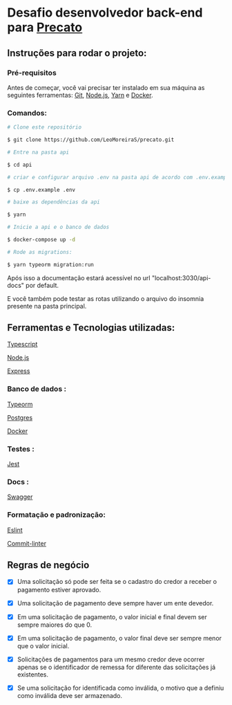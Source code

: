 # Desafio desenvolvedor back-end para [Precato](https://github.com/precato/desafio-dev-back-end)
## Instruções para rodar o projeto:
### Pré-requisitos

Antes de começar, você vai precisar ter instalado em sua máquina as seguintes ferramentas:
[Git](https://git-scm.com), [Node.js](https://nodejs.org/en/), [Yarn](https://yarnpkg.com/) e [Docker](https://www.docker.com/). 

### Comandos:



```bash
# Clone este repositório

$ git clone https://github.com/LeoMoreiraS/precato.git

# Entre na pasta api

$ cd api

# criar e configurar arquivo .env na pasta api de acordo com .env.example (caso mudar o valor da variável PORT mudar também nos arquivos do docker)

$ cp .env.example .env

# baixe as dependências da api

$ yarn

# Inicie a api e o banco de dados

$ docker-compose up -d

# Rode as migrations:

$ yarn typeorm migration:run
```

Após isso a documentação estará acessível no url "localhost:3030/api-docs" por default.

E você também pode testar as rotas utilizando o arquivo do insomnia presente na pasta principal.

## Ferramentas e Tecnologias utilizadas:


[Typescript](https://www.typescriptlang.org/)

[Node.js](https://nodejs.org/en/)

[Express](expressjs.com)
### Banco de dados :

[Typeorm](https://typeorm.io/#/)

[Postgres](https://www.postgresql.org/)

[Docker](https://www.docker.com/)
### Testes :

[Jest](https://jestjs.io/pt-BR/)

### Docs :

[Swagger](https://swagger.io/)

### Formatação e padronização:

[Eslint](https://eslint.org/)

[Commit-linter](https://github.com/legend80s/commit-msg-linter)

## Regras de negócio

- [x] Uma solicitação só pode ser feita se o cadastro do credor a receber o pagamento estiver aprovado.

- [x] Uma solicitação de pagamento deve sempre haver um ente devedor.

- [x] Em uma solicitação de pagamento, o valor inicial e final devem ser sempre maiores do que 0.

- [x] Em uma solicitação de pagamento, o valor final deve ser sempre menor que o valor inicial.

- [x] Solicitações de pagamentos para um mesmo credor deve ocorrer apenas se o identificador de remessa for diferente das solicitações já existentes.

- [x] Se uma solicitação for identificada como inválida, o motivo que a definiu como inválida deve ser armazenado.

